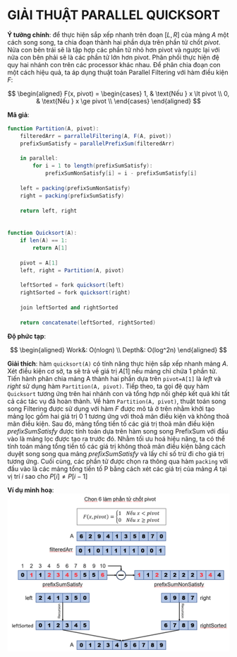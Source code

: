 # GIẢI THUẬT PARALLEL QUICKSORT

**Ý tưởng chính**: để thực hiện sắp xếp nhanh trên đoạn $[L, R]$ của mảng $A$ một cách song song, ta chia đoạn thành hai phần dựa trên phần tử chốt $pivot$. Nửa con bên trái sẽ là tập hợp các phần tử nhỏ hơn pivot và ngược lại với nửa con bên phải sẽ là các phần tử lớn hơn pivot. Phân phối thực hiện đệ quy hai nhánh con trên các processor khác nhau. Để phân chia đoạn con một cách hiệu quả, ta áp dụng thuật toán Parallel Filtering với hàm điều kiện $F$:

$$
\begin{aligned}
    F(x, pivot) = 
    \begin{cases}
        1, & \text{Nếu } x \lt pivot \\
        0, & \text{Nếu } x \ge pivot \\
    \end{cases}
\end{aligned}
$$

**Mã giả**:
```actionscript
function Partition(A, pivot):
    filteredArr = parrallelFiltering(A, F(A, pivot))
    prefixSumSatisfy = parallelPrefixSum(filteredArr)
    
    in parallel:
        for i = 1 to length(prefixSumSatisfy):
            prefixSumNonSatisfy[i] = i - prefixSumSatisfy[i]

    left = packing(prefixSumNonSatisfy)
    right = packing(prefixSumSatisfy)

    return left, right


function Quicksort(A):
    if len(A) == 1:
        return A[1]

    pivot = A[1]
    left, right = Partition(A, pivot)

    leftSorted = fork quicksort(left)
    rightSorted = fork quicksort(right)

    join leftSorted and rightSorted

    return concatenate(leftSorted, rightSorted)
```

**Độ phức tạp**:

$$
\begin{aligned}
    Work&: O(nlogn) \\
    Depth&: O(log^2n)
\end{aligned}
$$


**Giải thích**: hàm `quicksort(A)` có tính năng thực hiện sắp xếp nhanh mảng $A$. Xét điều kiện cơ sở, ta sẽ trả về giá trị $A[1]$ nếu mảng chỉ chứa 1 phần tử. Tiến hành phân chia mảng A thành hai phần dựa trên `pivot=A[1]` là $left$ và $right$ sử dụng hàm `Partition(A, pivot)`. Tiếp theo, ta gọi đệ quy hàm `Quicksort` tương ứng trên hai nhánh con và tổng hợp nối ghép kết quả khi tất cả các tác vụ đã hoàn thành. Về hàm `Partition(A, pivot)`, thuật toán song song Filtering được sử dụng với hàm $F$ được mô tả ở trên nhằm khởi tạo mảng lọc gồm hai giá trị 0 1 tương ứng với thoã mãn điều kiện và không thoã mãn điều kiện. Sau đó, mảng tổng tiền tố các giá trị thoã mãn điều kiện $prefixSumSatisfy$ được tính toán dựa trên hàm song song PrefixSum với đầu vào là mảng lọc được tạo ra trước đó. Nhằm tối ưu hoá hiệu năng, ta có thể tính toán mảng tổng tiền tố các giá trị không thoã mãn điều kiện bằng cách duyệt song song qua mảng $prefixSumSatisfy$ và lấy chỉ số trừ đi cho giá trị tương ứng. Cuối cùng, các phần tử được chọn ra thông qua hàm `packing` với đầu vào là các mảng tổng tiền tố P bằng cách xét các giá trị của mảng $A$ tại vị trí $i$ sao cho $P[i] \ne P[i-1]$ 

**Ví dụ minh hoạ**:
![alt text](quicksort.png)